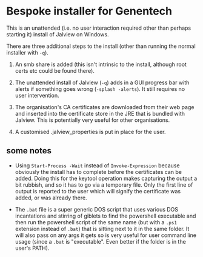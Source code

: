 # Bespoke installer for Genentech

This is an unattended (i.e. no user interaction required other than perhaps starting it) install of Jalview on
Windows.

There are three additional steps to the install (other than running the normal installer with `-q`).

1. An smb share is added (this isn't intrinsic to the install, although root certs etc could be found there).

1. The unattended install of Jalview (`-q`) adds in a GUI progress bar with alerts if something goes wrong (`-splash -alerts`).  It still requires no user intervention.

1. The organisation's CA certificates are downloaded from their web page and inserted into the certificate store in the JRE that is bundled with Jalview.  This is potentially very useful for other organisations.

1. A customised .jalview_properties is put in place for the user.

## some notes

* Using `Start-Process -Wait` instead of `Invoke-Expression` because obviously the install has to complete before the certificates can be added.  Doing this for the keytool operation makes capturing the output a bit rubbish, and so it has to go via a temporary file.  Only the first line of output is reported to the user which will signify the certificate was added, or was already there.

* The `.bat` file is a super generic DOS script that uses various DOS incantations and stirring of giblets to find the powershell executable and then run the powershell script of the same name (but with a `.ps1` extension instead of `.bat`) that is sitting next to it in the same folder.  It will also pass on any args it gets so is very useful for user command line usage (since a `.bat` is "executable".  Even better if the folder is in the user's PATH).

